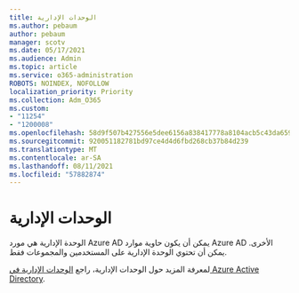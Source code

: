 ```yaml
---
title: الوحدات الإدارية
ms.author: pebaum
author: pebaum
manager: scotv
ms.date: 05/17/2021
ms.audience: Admin
ms.topic: article
ms.service: o365-administration
ROBOTS: NOINDEX, NOFOLLOW
localization_priority: Priority
ms.collection: Adm_O365
ms.custom:
- "11254"
- "1200008"
ms.openlocfilehash: 58d9f507b427556e5dee6156a838417778a8104acb5c43da659749fb738bd6eb
ms.sourcegitcommit: 920051182781bd97ce4d4d6fbd268cb37b84d239
ms.translationtype: MT
ms.contentlocale: ar-SA
ms.lasthandoff: 08/11/2021
ms.locfileid: "57882874"
---
```

# <a name="administrative-units"></a>الوحدات الإدارية

الوحدة الإدارية هي مورد Azure AD يمكن أن يكون حاوية موارد Azure AD الأخرى. يمكن أن تحتوي الوحدة الإدارية على المستخدمين والمجموعات فقط.

لمعرفة المزيد حول الوحدات الإدارية، راجع [الوحدات الإدارية في Azure Active Directory](https://docs.microsoft.com/azure/active-directory/roles/administrative-units).